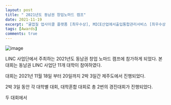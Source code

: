 ```yaml
---
layout: post
title: " 2021년도 동남권 창업노마드 캠프"
date: 2021-11-19
excerpt: "귤껍질 업사이클 플랫폼 [최우수상], MICE산업에서출입통합관리서비스 [최우수상]"
tags: [Awards]
comments: true
---
```

![image](https://user-images.githubusercontent.com/70894372/193787777-b6ba9952-4c4e-44a6-b140-438176be9174.png)

LINC 사업단에서 주최하는 2021년도 동남권 창업 노마드 캠프에 참가하게 되었다. 본 대회는 동남권 LINC 사업단 11개 대학이 참여하였다.

대회는 2021년 11월 18일 부터 20일까지 2박 3일간 제주도에서 진행되었다.

2박 3일 동안 각 대학별 대회, 대학혼합 대회로 총 2번의 경진대회가 진행되었다.

두 대회에서 


